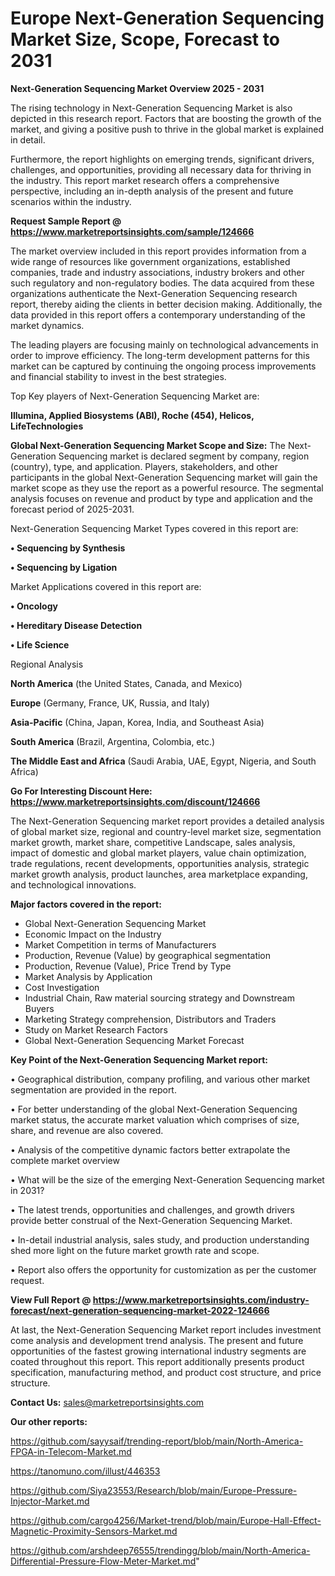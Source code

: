 # Europe Next-Generation Sequencing Market Size, Scope, Forecast to 2031

<Strong> Next-Generation Sequencing Market Overview 2025 - 2031</strong>

The rising technology in Next-Generation Sequencing Market is also depicted in this research report. Factors that are boosting the growth of the market, and giving a positive push to thrive in the global market is explained in detail.

Furthermore, the report highlights on emerging trends, significant drivers, challenges, and opportunities, providing all necessary data for thriving in the industry. This report market research offers a comprehensive perspective, including an in-depth analysis of the present and future scenarios within the industry.

<strong>Request Sample Report @ <a href=https://www.marketreportsinsights.com/sample/124666>https://www.marketreportsinsights.com/sample/124666</a></strong>

The market overview included in this report provides information from a wide range of resources like government organizations, established companies, trade and industry associations, industry brokers and other such regulatory and non-regulatory bodies. The data acquired from these organizations authenticate the Next-Generation Sequencing research report, thereby aiding the clients in better decision making. Additionally, the data provided in this report offers a contemporary understanding of the market dynamics.

The leading players are focusing mainly on technological advancements in order to improve efficiency. The long-term development patterns for this market can be captured by continuing the ongoing process improvements and financial stability to invest in the best strategies.

Top Key players of Next-Generation Sequencing Market are:

<strong>Illumina, Applied Biosystems (ABI), Roche (454), Helicos, LifeTechnologies</strong>

<strong><b>Global Next-Generation Sequencing Market Scope and Size:</b></strong>
The Next-Generation Sequencing market is declared segment by company, region (country), type, and application. Players, stakeholders, and other participants in the global Next-Generation Sequencing market will gain the market scope as they use the report as a powerful resource. The segmental analysis focuses on revenue and product by type and application and the forecast period of 2025-2031.

Next-Generation Sequencing Market Types covered in this report are:

<strong>• Sequencing by Synthesis

• Sequencing by Ligation</strong>

Market Applications covered in this report are:

<strong>• Oncology

• Hereditary Disease Detection

• Life Science</strong> 

Regional Analysis

<strong>North America</strong> (the United States, Canada, and Mexico)

<strong>Europe</strong> (Germany, France, UK, Russia, and Italy)

<strong>Asia-Pacific</strong> (China, Japan, Korea, India, and Southeast Asia)

<strong>South America</strong> (Brazil, Argentina, Colombia, etc.)

<strong>The Middle East and Africa</strong> (Saudi Arabia, UAE, Egypt, Nigeria, and South Africa)

<strong>Go For Interesting Discount Here: <a href=https://www.marketreportsinsights.com/discount/124666>https://www.marketreportsinsights.com/discount/124666</a></strong>

The Next-Generation Sequencing market report provides a detailed analysis of global market size, regional and country-level market size, segmentation market growth, market share, competitive Landscape, sales analysis, impact of domestic and global market players, value chain optimization, trade regulations, recent developments, opportunities analysis, strategic market growth analysis, product launches, area marketplace expanding, and technological innovations.

<strong><b>Major factors covered in the report:</b></strong>
<ul>
  <li>Global Next-Generation Sequencing Market </li>
  <li>Economic Impact on the Industry</li>
  <li>Market Competition in terms of Manufacturers</li>
  <li>Production, Revenue (Value) by geographical segmentation</li>
  <li>Production, Revenue (Value), Price Trend by Type</li>
  <li>Market Analysis by Application</li>
  <li>Cost Investigation</li>
  <li>Industrial Chain, Raw material sourcing strategy and Downstream Buyers</li>
  <li>Marketing Strategy comprehension, Distributors and Traders</li>
  <li>Study on Market Research Factors</li>
  <li>Global Next-Generation Sequencing Market Forecast</li>
</ul>

<strong><b>Key Point of the Next-Generation Sequencing Market report:</b></strong>

• Geographical distribution, company profiling, and various other market segmentation are provided in the report.

• For better understanding of the global Next-Generation Sequencing market status, the accurate market valuation which comprises of size, share, and revenue are also covered.

• Analysis of the competitive dynamic factors better extrapolate the complete market overview

• What will be the size of the emerging Next-Generation Sequencing market in 2031?

• The latest trends, opportunities and challenges, and growth drivers provide better construal of the Next-Generation Sequencing Market.

• In-detail industrial analysis, sales study, and production understanding shed more light on the future market growth rate and scope.

• Report also offers the opportunity for customization as per the customer request.

<strong><b>View Full Report @ <a href=https://www.marketreportsinsights.com/industry-forecast/next-generation-sequencing-market-2022-124666>https://www.marketreportsinsights.com/industry-forecast/next-generation-sequencing-market-2022-124666</a></b></strong>


At last, the Next-Generation Sequencing Market report includes investment come analysis and development trend analysis. The present and future opportunities of the fastest growing international industry segments are coated throughout this report. This report additionally presents product specification, manufacturing method, and product cost structure, and price structure.

<strong>Contact Us:</strong>
sales@marketreportsinsights.com

<strong>Our other reports:</strong>

<a href=https://github.com/sayysaif/trending-report/blob/main/North-America-FPGA-in-Telecom-Market.md>https://github.com/sayysaif/trending-report/blob/main/North-America-FPGA-in-Telecom-Market.md</a>

<a href=https://tanomuno.com/illust/446353>https://tanomuno.com/illust/446353</a>

<a href=https://github.com/Siya23553/Research/blob/main/Europe-Pressure-Injector-Market.md>https://github.com/Siya23553/Research/blob/main/Europe-Pressure-Injector-Market.md</a>

<a href=https://github.com/cargo4256/Market-trend/blob/main/Europe-Hall-Effect-Magnetic-Proximity-Sensors-Market.md>https://github.com/cargo4256/Market-trend/blob/main/Europe-Hall-Effect-Magnetic-Proximity-Sensors-Market.md</a>

<a href=https://github.com/arshdeep76555/trendingg/blob/main/North-America-Differential-Pressure-Flow-Meter-Market.md>https://github.com/arshdeep76555/trendingg/blob/main/North-America-Differential-Pressure-Flow-Meter-Market.md</a>"

